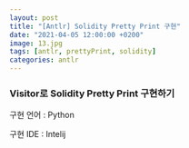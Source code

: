 ```yaml
---
layout: post
title: "[Antlr] Solidity Pretty Print 구현"
date: "2021-04-05 12:00:00 +0200" 
image: 13.jpg
tags: [antlr, prettyPrint, solidity]
categories: antlr
---
```


### Visitor로 Solidity Pretty Print 구현하기


구현 언어 : Python 

구현 IDE : Intelij


